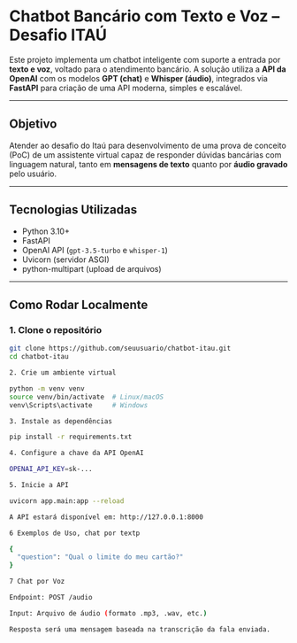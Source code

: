 # Chatbot Bancário com Texto e Voz – Desafio ITAÚ

Este projeto implementa um chatbot inteligente com suporte a entrada por **texto e voz**, voltado para o atendimento bancário. A solução utiliza a **API da OpenAI** com os modelos **GPT (chat)** e **Whisper (áudio)**, integrados via **FastAPI** para criação de uma API moderna, simples e escalável.

---

##  Objetivo

Atender ao desafio do Itaú para desenvolvimento de uma prova de conceito (PoC) de um assistente virtual capaz de responder dúvidas bancárias com linguagem natural, tanto em **mensagens de texto** quanto por **áudio gravado** pelo usuário.

---

## Tecnologias Utilizadas

- Python 3.10+
- FastAPI
- OpenAI API (`gpt-3.5-turbo`  e `whisper-1`)
- Uvicorn (servidor ASGI)
- python-multipart (upload de arquivos)

---

##  Como Rodar Localmente

### 1. Clone o repositório

```bash
git clone https://github.com/seuusuario/chatbot-itau.git
cd chatbot-itau

2. Crie um ambiente virtual

python -m venv venv
source venv/bin/activate  # Linux/macOS
venv\Scripts\activate     # Windows

3. Instale as dependências

pip install -r requirements.txt

4. Configure a chave da API OpenAI

OPENAI_API_KEY=sk-...

5. Inicie a API

uvicorn app.main:app --reload

A API estará disponível em: http://127.0.0.1:8000

6 Exemplos de Uso, chat por textp

{
  "question": "Qual o limite do meu cartão?"
}

7 Chat por Voz

Endpoint: POST /audio

Input: Arquivo de áudio (formato .mp3, .wav, etc.)

Resposta será uma mensagem baseada na transcrição da fala enviada.
